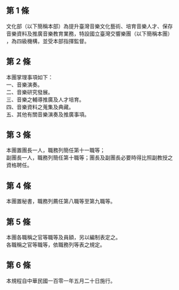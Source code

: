 第 1 條
-------
文化部（以下簡稱本部）為提升臺灣音樂文化藝術、培育音樂人才、保存  
音樂資料及推廣音樂教育業務，特設國立臺灣交響樂團（以下簡稱本團）  
，為四級機構，並受本部指揮監督。

第 2 條
-------
本團掌理事項如下：  
一、音樂演奏。  
二、音樂研究發展。  
三、音樂之輔導推廣及人才培育。  
四、音樂資料之蒐集及典藏。  
五、其他有關音樂演奏及推廣事項。

第 3 條
-------
本團置團長一人，職務列簡任第十一職等；  
副團長一人，職務列簡任第十職等；團長及副團長必要時得比照副教授之  
資格聘任。

第 4 條
-------
本團置秘書，職務列薦任第八職等至第九職等。

第 5 條
-------
本團各職稱之官等職等及員額，另以編制表定之。  
各職稱之官等職等，依職務列等表之規定。

第 6 條
-------
本規程自中華民國一百零一年五月二十日施行。

